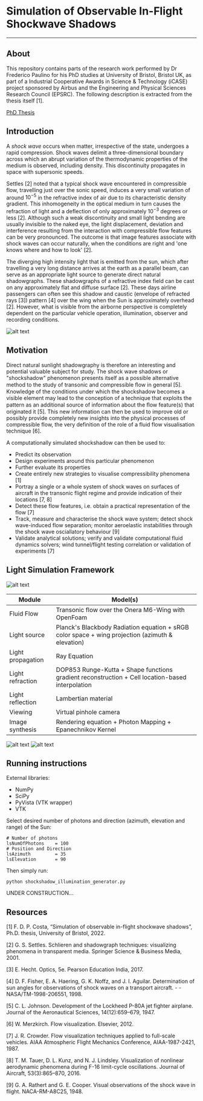 # Simulation of Observable In-Flight Shockwave Shadows
---
## About
This repository contains parts of the research work performed by Dr Frederico Paulino for his PhD studies at University of Bristol, Bristol UK, as part of a Industrial Cooperative Awards in Science & Technology (iCASE) project sponsored by Airbus and the Engineering and Physical Sciences Research Council (EPSRC). The following description is extracted from the thesis itself [1].

[PhD Thesis](https://research-information.bris.ac.uk/en/studentTheses/simulation-of-observable-in-flight-shockwave-shadows)

## Introduction
A *shock wave* occurs when matter, irrespective of the state, undergoes a rapid compression. Shock waves delimit a three-dimensional boundary across which an abrupt variation of the thermodynamic properties of the medium is observed, including density. This discontinuity propagates in space with supersonic speeds.

Settles [2] noted that a typical shock wave encountered in compressible flow, travelling just over the sonic speed, induces a very small variation of around $10^{-5}$ in the refractive index of air due to its characteristic density gradient. This inhomogeneity in the optical medium in turn causes the refraction of light and a deflection of only approximately $10^{-3}$ degrees or less [2]. Although such a weak discontinuity and small light bending are usually invisible to the naked eye, the light displacement, deviation and interference resulting from the interaction with compressible flow features can be very pronounced. The outcome is that image features associate with shock waves can occur naturally, when the conditions are right and 'one knows where and how to look' [2]. 

The diverging high intensity light that is emitted from the sun, which after travelling a very long distance arrives at the earth as a parallel beam, can serve as an appropriate light source to generate direct natural shadowgraphs. These shadowgraphs of a refractive index field can be cast on any approximately flat and diffuse surface [2]. These days airline passengers can often see this shadow and caustic (envelope of refracted rays [3]) pattern [4] over the wing when the Sun is approximately overhead [2]. However, what is visible from the airborne perspective is completely dependent on the particular vehicle operation, illumination, observer and recording conditions.

![alt text](https://github.com/fredericodpc/ShockShadowSim/blob/main/research/figures/natural_shockshadow.svg "Natural Shockshadow")

## Motivation

Direct natural sunlight shadowgraphy is therefore an interesting and potential valuable subject for study. The shock wave shadows or "shockshadow" phenomenon presents itself as a possible alternative method to the study of transonic and compressible ﬂow in general [5]. Knowledge of the conditions under which the shockshadow becomes a visible element may lead to the conception of a technique that exploits the pattern as an additional source of information about the ﬂow feature(s) that originated it [5]. This new information can then be used to improve old or possibly provide completely new insights into the physical processes of compressible flow, the very definition of the role of a fluid flow visualisation technique [6].

A computationally simulated shockshadow can then be used to:
+ Predict its observation
+ Design experiments around this particular phenomenon
+ Further evaluate its properties
+ Create entirely new strategies to visualise compressibility phenomena [1]
+ Portray a single or a whole system of shock waves on surfaces of aircraft in the transonic flight regime and provide indication of their locations [7, 8]
+ Detect these flow features, i.e. obtain a practical representation of the flow [7]
+ Track, measure and characterise the shock wave system; detect shock wave-induced flow separation; monitor aeroelastic instabilities through the shock wave osciallatory behaviour [9]
+ Validate analytical solutions; verify and validate computational fluid dynamics solvers; wind tunnel/flight testing correlation or validation of experiments [7]

## Light Simulation Framework

![alt text](https://github.com/fredericodpc/ShockShadowSim/blob/main/research/figures/light_simulation_framework.svg "Light Simulation Framework")

Module | Model(s)
--- | ---
Fluid Flow | Transonic flow over the Onera M6-Wing with OpenFoam
Light source | Planck's Blackbody Radiation equation + sRGB color space + wing projection (azimuth & elevation)
Light propagation | Ray Equation 
Light refraction | DOP853 Runge-Kutta + Shape functions gradient reconstruction + Cell location-based interpolation
Light reflection | Lambertian material  
Viewing | Virtual pinhole camera
Image synthesis | Rendering equation + Photon Mapping + Epanechnikov Kernel

![alt text](https://github.com/fredericodpc/ShockShadowSim/blob/main/research/figures/onera_m6_cfd.svg "Onera M6-Wing CFD")
![alt text](https://github.com/fredericodpc/ShockShadowSim/blob/main/research/figures/synthetic_shockshadow.svg "Synthetic Shockshadow")

## Running instructions

External libraries:
- NumPy
- SciPy
- PyVista (VTK wrapper)
- VTK

Select desired number of photons and direction (azimuth, elevation and range) of the Sun:
```
# Number of photons
lsNumOfPhotons    = 100
# Position and Direction
lsAzimuth         = 35
lsElevation       = 90
```
Then simply run:
```
python shockshadow_illumination_generator.py
```

UNDER CONSTRUCTION...


## Resources
[1] F. D. P. Costa, “Simulation of observable in-flight shockwave shadows”, Ph.D. thesis, University of Bristol, 2022.

[2] G. S. Settles. Schlieren and shadowgraph techniques: visualizing phenomena in transparent media. Springer Science & Business Media, 2001.

[3] E. Hecht. Optics, 5e. Pearson Education India, 2017.

[4] D. F. Fisher, E. A. Haering, G. K. Noffz, and J. I. Aguilar. Determination of sun angles for observations of shock waves on a transport aircraft. - - NASA/TM-1998-206551, 1998.

[5] C. L. Johnson. Development of the Lockheed P-80A jet fighter airplane. Journal of the Aeronautical Sciences, 14(12):659–679, 1947.

[6] W. Merzkirch. Flow visualization. Elsevier, 2012.

[7] J. R. Crowder. Flow visualization techniques applied to full-scale vehicles. AIAA Atmospheric Flight Mechanics Conference, AIAA-1987-2421, 1987.

[8] T. M. Tauer, D. L. Kunz, and N. J. Lindsley. Visualization of nonlinear aerodynamic phenomena during F-16 limit-cycle oscillations. Journal of Aircraft, 53(3):865–870, 2016.

[9] G. A. Rathert and G. E. Cooper. Visual observations of the shock wave in flight. NACA-RM-A8C25, 1948.

















